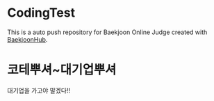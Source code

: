 # CodingTest
This is a auto push repository for Baekjoon Online Judge created with [BaekjoonHub](https://github.com/BaekjoonHub/BaekjoonHub).


# 코테뿌셔~대기업뿌셔
대기업을 가고야 말겠다!!
